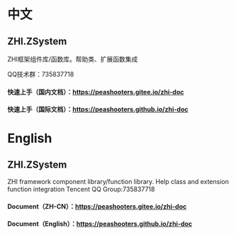 # 中文

## ZHI.ZSystem
ZHI框架组件库/函数库。帮助类、扩展函数集成

QQ技术群：735837718

#### 快速上手（国内文档）：https://peashooters.gitee.io/zhi-doc
#### 快速上手（国际文档）：https://peashooters.github.io/zhi-doc

# English

## ZHI.ZSystem
ZHI framework component library/function library. Help class and extension function integration
Tencent QQ Group:735837718

#### Document（ZH-CN）：https://peashooters.gitee.io/zhi-doc
#### Document（English）：https://peashooters.github.io/zhi-doc
